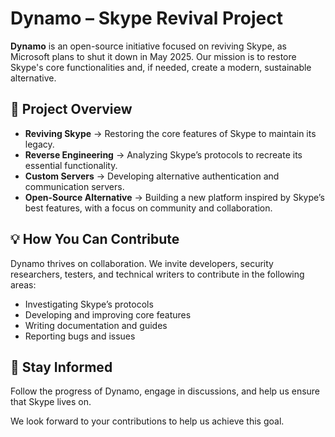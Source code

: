 # Dynamo – Skype Revival Project  

**Dynamo** is an open-source initiative focused on reviving Skype, as Microsoft plans to shut it down in May 2025. Our mission is to restore Skype's core functionalities and, if needed, create a modern, sustainable alternative.  

## 🚀 Project Overview  
- **Reviving Skype** → Restoring the core features of Skype to maintain its legacy.  
- **Reverse Engineering** → Analyzing Skype’s protocols to recreate its essential functionality.  
- **Custom Servers** → Developing alternative authentication and communication servers.  
- **Open-Source Alternative** → Building a new platform inspired by Skype’s best features, with a focus on community and collaboration.  

## 💡 How You Can Contribute  
Dynamo thrives on collaboration. We invite developers, security researchers, testers, and technical writers to contribute in the following areas:  

- Investigating Skype’s protocols  
- Developing and improving core features  
- Writing documentation and guides  
- Reporting bugs and issues  

## 📢 Stay Informed  
Follow the progress of Dynamo, engage in discussions, and help us ensure that Skype lives on.  

We look forward to your contributions to help us achieve this goal.
